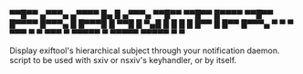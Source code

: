 
▀▀█▀▀ ▄▀▀▀▄ ▄▀▀▀▀ █▄  █ ▄▀▀▀▄ ▀▀█▀▀ ▀▀█▀▀ █▀▀▀▀ ▀▀█▀▀ █▀▀▀▀ █▀▀▀▄ 
  █   █▀▀▀█ █ ▀▀█ █ ▀▄█ █   █   █     █   █▀▀     █   █▀▀   █▀▀▀▄ 
  ▀   ▀   ▀  ▀▀▀  ▀   ▀  ▀▀▀    ▀   ▀▀▀▀▀ ▀     ▀▀▀▀▀ ▀▀▀▀▀ ▀   ▀ 

Display exiftool's hierarchical subject through your notification daemon.
script to be used with sxiv or nsxiv's keyhandler, or by itself.
